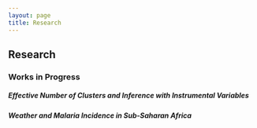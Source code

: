```yaml
---
layout: page
title: Research 
---
```


## Research
### Works in Progress

##### Effective Number of Clusters and Inference with Instrumental Variables
##### Weather and Malaria Incidence in Sub-Saharan Africa

